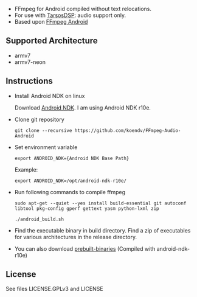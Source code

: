 
* FFmpeg for Android compiled without text relocations. 
* For use with [TarsosDSP](https://github.com/JorenSix/TarsosDSP): audio support only.
* Based upon [FFmpeg Android](https://github.com/hiteshsondhi88/ffmpeg-android)

Supported Architecture
----
* armv7
* armv7-neon

Instructions
----
* Install Android NDK on linux

  Download [Android NDK](https://developer.android.com/ndk/index.html). I am using Android NDK r10e.

* Clone git repository

  `git clone --recursive https://github.com/koendv/FFmpeg-Audio-Android`
  
* Set environment variable

  `export ANDROID_NDK={Android NDK Base Path}`
  
  Example:
  
  `export ANDROID_NDK=/opt/android-ndk-r10e/`
  
* Run following commands to compile ffmpeg

  `sudo apt-get --quiet --yes install build-essential git autoconf libtool pkg-config gperf gettext yasm python-lxml zip`
  
  `./android_build.sh`
  
* Find the executable binary in build directory. Find a zip of executables for various architectures in the release directory.

* You can also download [prebuilt-binaries](https://github.com/koendv/FFmpeg-Audio-Android/raw/master/release/ffmpeg_android_binary.zip) (Compiled with android-ndk-r10e)

License
----
  See files LICENSE.GPLv3 and LICENSE

